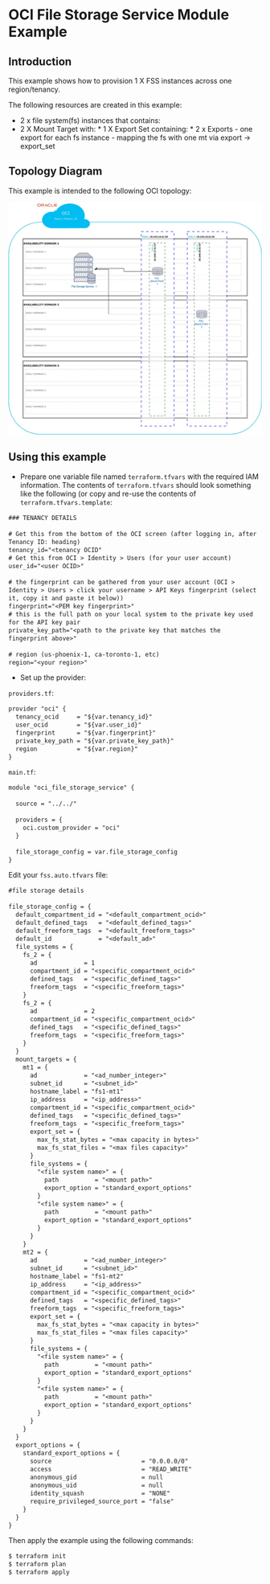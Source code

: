 # OCI File Storage Service Module Example

## Introduction

This example shows how to provision 1 X FSS instances across one region/tenancy.

The following resources are created in this example:

* 2 x file system(fs) instances that contains:
* 2 X Mount Target with:
      * 1 X Export Set containing:
        * 2 x Exports - one export for each fs instance - mapping the fs with one mt via export -> export_set

## Topology Diagram
This example is intended to the following OCI topology:

![\label{mylabel}](/docs/SingleRegionFSS.jpg)

## Using this example
* Prepare one variable file named `terraform.tfvars` with the required IAM information. The contents of `terraform.tfvars` should look something like the following (or copy and re-use the contents of `terraform.tfvars.template`:

```
### TENANCY DETAILS

# Get this from the bottom of the OCI screen (after logging in, after Tenancy ID: heading)
tenancy_id="<tenancy OCID"
# Get this from OCI > Identity > Users (for your user account)
user_id="<user OCID>"

# the fingerprint can be gathered from your user account (OCI > Identity > Users > click your username > API Keys fingerprint (select it, copy it and paste it below))
fingerprint="<PEM key fingerprint>"
# this is the full path on your local system to the private key used for the API key pair
private_key_path="<path to the private key that matches the fingerprint above>"

# region (us-phoenix-1, ca-toronto-1, etc)
region="<your region>"
```

* Set up the provider:

`providers.tf`:

```
provider "oci" {
  tenancy_ocid     = "${var.tenancy_id}"
  user_ocid        = "${var.user_id}"
  fingerprint      = "${var.fingerprint}"
  private_key_path = "${var.private_key_path}"
  region           = "${var.region}"
}
```
`main.tf`:

```
module "oci_file_storage_service" {

  source = "../../"

  providers = {
    oci.custom_provider = "oci"
  }

  file_storage_config = var.file_storage_config
}

```

Edit your `fss.auto.tfvars` file:

```
#file storage details

file_storage_config = {
  default_compartment_id = "<default_compartment_ocid>"
  default_defined_tags   = "<default_defined_tags>"
  default_freeform_tags  = "<default_freeform_tags>"
  default_id             = "<default_ad>"
  file_systems = {
    fs_2 = {
      ad             = 1
      compartment_id = "<specific_compartment_ocid>"
      defined_tags   = "<specific_defined_tags>"
      freeform_tags  = "<specific_freeform_tags>"
    }
    fs_2 = {
      ad             = 2
      compartment_id = "<specific_compartment_ocid>"
      defined_tags   = "<specific_defined_tags>"
      freeform_tags  = "<specific_freeform_tags>"
    }
  }
  mount_targets = {
    mt1 = {
      ad             = "<ad_number_integer>"
      subnet_id      = "<subnet_id>"
      hostname_label = "fs1-mt1"
      ip_address     = "<ip_address>"
      compartment_id = "<specific_compartment_ocid>"
      defined_tags   = "<specific_defined_tags>"
      freeform_tags  = "<specific_freeform_tags>"
      export_set = {
        max_fs_stat_bytes = "<max capacity in bytes>"
        max_fs_stat_files = "<max files capacity>"
      }
      file_systems = {
        "<file system name>" = {
          path          = "<mount path>"
          export_option = "standard_export_options"
        }
        "<file system name>" = {
          path          = "<mount path>"
          export_option = "standard_export_options"
        }
      }
    }
    mt2 = {
      ad             = "<ad_number_integer>"
      subnet_id      = "<subnet_id>"
      hostname_label = "fs1-mt2"
      ip_address     = "<ip_address>"
      compartment_id = "<specific_compartment_ocid>"
      defined_tags   = "<specific_defined_tags>"
      freeform_tags  = "<specific_freeform_tags>"
      export_set = {
        max_fs_stat_bytes = "<max capacity in bytes>"
        max_fs_stat_files = "<max files capacity>"
      }
      file_systems = {
        "<file system name>" = {
          path          = "<mount path>"
          export_option = "standard_export_options"
        }
        "<file system name>" = {
          path          = "<mount path>"
          export_option = "standard_export_options"
        }
      }
    }
  }
  export_options = {
    standard_export_options = {
      source                         = "0.0.0.0/0"
      access                         = "READ_WRITE"
      anonymous_gid                  = null
      anonymous_uid                  = null
      identity_squash                = "NONE"
      require_privileged_source_port = "false"
    }
  }
}

```

Then apply the example using the following commands:

```
$ terraform init
$ terraform plan
$ terraform apply
```
